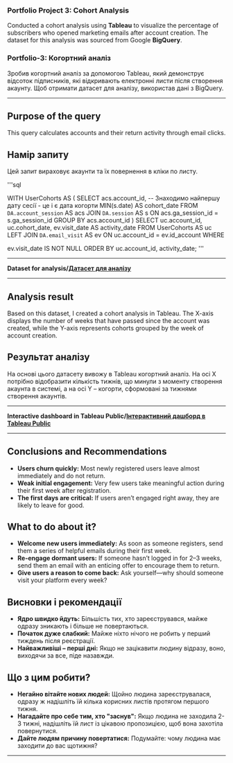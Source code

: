 
###  Portfolio Project 3: Cohort Analysis
Conducted a cohort analysis using **Tableau** to visualize the percentage of subscribers who opened marketing emails after account creation. The dataset for this analysis was sourced from Google **BigQuery**.

### Portfolio-3: Когортний аналіз
Зробив когортний аналіз за допомогою Tableau, який демонструє відсоток підписників, які відкривають електронні листи після створення акаунту. Щоб отримати датасет для аналізу, використав дані з BigQuery.

---

## Purpose of the query
This query calculates accounts and their return activity through email clicks.

## Намір запиту
Цей запит вираховує акаунти та їх повернення в кліки по листу.

'''sql

WITH UserCohorts AS (
  SELECT
    acs.account_id,
    -- Знаходимо найпершу дату сесії - це і є дата когорти
    MIN(s.date) AS cohort_date
  FROM
    `DA.account_session` AS acs
  JOIN
    `DA.session` AS s
    ON acs.ga_session_id = s.ga_session_id
  GROUP BY
    acs.account_id
)
SELECT
  uc.account_id,
  uc.cohort_date,
  ev.visit_date AS activity_date
FROM
  UserCohorts AS uc
LEFT JOIN
  `DA.email_visit` AS ev
  ON uc.account_id = ev.id_account
WHERE
  
  ev.visit_date IS NOT NULL
ORDER BY
  uc.account_id,
  activity_date;
'''

---

**Dataset for analysis/[Датасет для аналізу](https://drive.google.com/file/d/1MnecUS4FoGDREN37fd_FCZJkIZ6G66FA/view?usp=sharing)**

---

## Analysis result
Based on this dataset, I created a cohort analysis in Tableau. The X-axis displays the number of weeks that have passed since the account was created, while the Y-axis represents cohorts grouped by the week of account creation.

## Результат аналізу
На основі цього датасету вивожу в Tableau когортний аналіз. На осі Х потрібно відобразити кількість тижнів, що минули з моменту створення акаунта в системі, а на осі Y – когорти, сформовані за тижнями створення акаунтів.

---

**Interactive dashboard in Tableau Public/[Інтерактивний дашборд в Tableau Public](https://public.tableau.com/app/profile/oleksandr.oleksandr7187/viz/_17518209021980/sheet1)**

---

## Conclusions and Recommendations
* **Users churn quickly:** Most newly registered users leave almost immediately and do not return.
* **Weak initial engagement:** Very few users take meaningful action during their first week after registration.
* **The first days are critical:** If users aren’t engaged right away, they are likely to leave for good.

## What to do about it?
* **Welcome new users immediately:** As soon as someone registers, send them a series of helpful emails during their first week.
* **Re-engage dormant users:** If someone hasn’t logged in for 2–3 weeks, send them an email with an enticing offer to encourage them to return.
* **Give users a reason to come back:** Ask yourself—why should someone visit your platform every week?


## Висновки і рекомендації
* **Ядро швидко йдуть:** Більшість тих, хто зареєструвався, майже одразу зникають і більше не повертаються.
* **Початок дуже слабкий:** Майже ніхто нічого не робить у перший тиждень після реєстрації.
* **Найважливіші – перші дні:** Якщо не зацікавити людину відразу, воно, виходячи за все, піде назавжди.

## Що з цим робити?

* **Негайно вітайте нових людей:** Щойно людина зареєструвалася, одразу ж надішліть їй кілька корисних листів протягом першого тижня.
* **Нагадайте про себе тим, хто "заснув":** Якщо людина не заходила 2-3 тижні, надішліть їй лист із цікавою пропозицією, щоб вона захотіла повернутися.
* **Дайте людям причину повертатися:** Подумайте: чому людина має заходити до вас щотижня?

---
